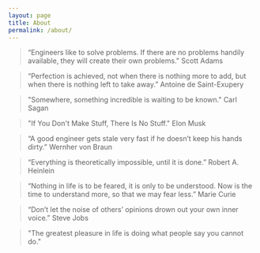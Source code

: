 ```yaml
---
layout: page
title: About
permalink: /about/
---
```

> “Engineers like to solve problems. If there are no problems handily available, they will create their own problems."
Scott Adams

> “Perfection is achieved, not when there is nothing more to add, but when there is nothing left to take away.”
Antoine de Saint-Exupery

> "Somewhere, something incredible is waiting to be known."
Carl Sagan

> "If You Don't Make Stuff, There Is No Stuff."
Elon Musk

> “A good engineer gets stale very fast if he doesn’t keep his hands dirty.” 
Wernher von Braun

> “Everything is theoretically impossible, until it is done.” 
Robert A. Heinlein

> “Nothing in life is to be feared, it is only to be understood. Now is the time to understand more, so that we may fear less.” 
Marie Curie

> “Don’t let the noise of others’ opinions drown out your own inner voice.”
Steve Jobs

> "The greatest pleasure in life is doing what people say you cannot do."
